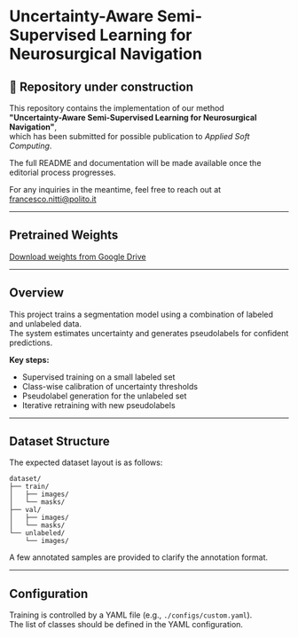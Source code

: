 # Uncertainty-Aware Semi-Supervised Learning for Neurosurgical Navigation

## 🚧 Repository under construction

This repository contains the implementation of our method  
**"Uncertainty-Aware Semi-Supervised Learning for Neurosurgical Navigation"**,  
which has been submitted for possible publication to *Applied Soft Computing*.

The full README and documentation will be made available once the editorial process progresses.

For any inquiries in the meantime, feel free to reach out at francesco.nitti@polito.it

---

## Pretrained Weights

[Download weights from Google Drive](https://drive.google.com/file/d/1wGZ4kIfj_DF5r-dL7LkxjKWQbPsqTWQT/)

---

## Overview

This project trains a segmentation model using a combination of labeled and unlabeled data.  
The system estimates uncertainty and generates pseudolabels for confident predictions.

**Key steps:**
- Supervised training on a small labeled set
- Class-wise calibration of uncertainty thresholds
- Pseudolabel generation for the unlabeled set
- Iterative retraining with new pseudolabels

---

## Dataset Structure

The expected dataset layout is as follows:

```
dataset/
├── train/
│   ├── images/
│   └── masks/
├── val/
│   ├── images/
│   └── masks/
└── unlabeled/
    └── images/
```
A few annotated samples are provided to clarify the annotation format.

---

## Configuration

Training is controlled by a YAML file (e.g., `./configs/custom.yaml`).  
The list of classes should be defined in the YAML configuration.
